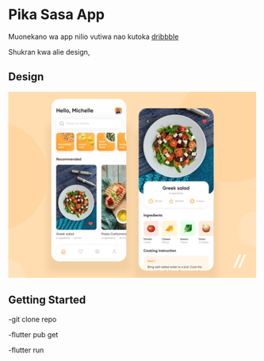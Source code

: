 # Pika Sasa App

Muonekano wa app nilio vutiwa nao kutoka [dribbble](https://dribbble.com/shots/14573517-Recipe-App)

Shukran kwa alie design,

## Design

<img src="design/look1.png" width="500">

## Getting Started

-git clone repo

-flutter pub get

-flutter run